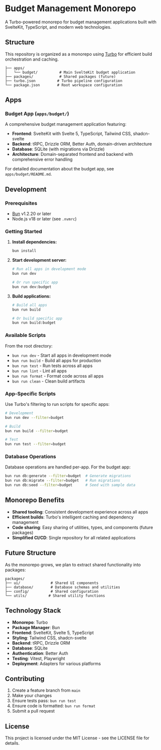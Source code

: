 # Budget Management Monorepo

A Turbo-powered monorepo for budget management applications built with SvelteKit, TypeScript, and modern web technologies.

## Structure

This repository is organized as a monorepo using [Turbo](https://turbo.build/) for efficient build orchestration and caching.

```
├── apps/
│   └── budget/          # Main SvelteKit budget application
├── packages/            # Shared packages (future)
├── turbo.json          # Turbo pipeline configuration
└── package.json        # Root workspace configuration
```

## Apps

### Budget App (`apps/budget/`)

A comprehensive budget management application featuring:

- **Frontend**: SvelteKit with Svelte 5, TypeScript, Tailwind CSS, shadcn-svelte
- **Backend**: tRPC, Drizzle ORM, Better Auth, domain-driven architecture
- **Database**: SQLite (with migrations via Drizzle)
- **Architecture**: Domain-separated frontend and backend with comprehensive error handling

For detailed documentation about the budget app, see `apps/budget/README.md`.

## Development

### Prerequisites

- [Bun](https://bun.sh/) v1.2.20 or later
- Node.js v18 or later (see `.nvmrc`)

### Getting Started

1. **Install dependencies:**
   ```bash
   bun install
   ```

2. **Start development server:**
   ```bash
   # Run all apps in development mode
   bun run dev

   # Or run specific app
   bun run dev:budget
   ```

3. **Build applications:**
   ```bash
   # Build all apps
   bun run build

   # Or build specific app
   bun run build:budget
   ```

### Available Scripts

From the root directory:

- `bun run dev` - Start all apps in development mode
- `bun run build` - Build all apps for production
- `bun run test` - Run tests across all apps
- `bun run lint` - Lint all apps
- `bun run format` - Format code across all apps
- `bun run clean` - Clean build artifacts

### App-Specific Scripts

Use Turbo's filtering to run scripts for specific apps:

```bash
# Development
bun run dev --filter=budget

# Build
bun run build --filter=budget

# Test
bun run test --filter=budget
```

### Database Operations

Database operations are handled per-app. For the budget app:

```bash
bun run db:generate --filter=budget  # Generate migrations
bun run db:migrate --filter=budget   # Run migrations
bun run db:seed --filter=budget      # Seed with sample data
```

## Monorepo Benefits

- **Shared tooling**: Consistent development experience across all apps
- **Efficient builds**: Turbo's intelligent caching and dependency management
- **Code sharing**: Easy sharing of utilities, types, and components (future packages)
- **Simplified CI/CD**: Single repository for all related applications

## Future Structure

As the monorepo grows, we plan to extract shared functionality into packages:

```
packages/
├── ui/              # Shared UI components
├── database/        # Database schemas and utilities
├── config/          # Shared configuration
└── utils/          # Shared utility functions
```

## Technology Stack

- **Monorepo**: Turbo
- **Package Manager**: Bun
- **Frontend**: SvelteKit, Svelte 5, TypeScript
- **Styling**: Tailwind CSS, shadcn-svelte
- **Backend**: tRPC, Drizzle ORM
- **Database**: SQLite
- **Authentication**: Better Auth
- **Testing**: Vitest, Playwright
- **Deployment**: Adapters for various platforms

## Contributing

1. Create a feature branch from `main`
2. Make your changes
3. Ensure tests pass: `bun run test`
4. Ensure code is formatted: `bun run format`
5. Submit a pull request

## License

This project is licensed under the MIT License - see the LICENSE file for details.
